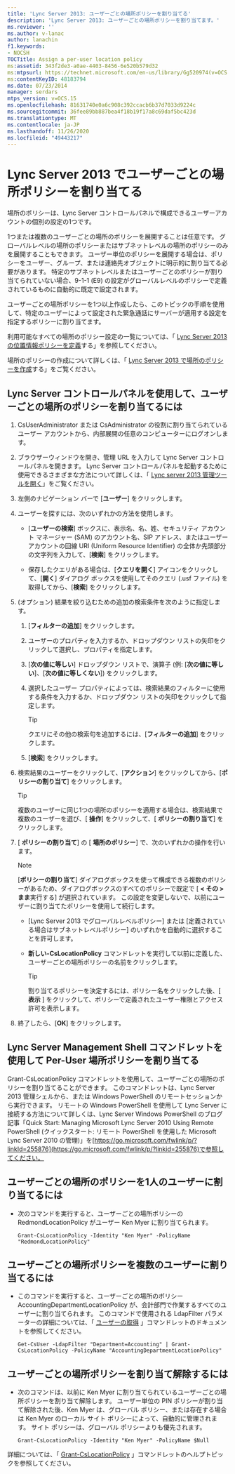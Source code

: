 ```yaml
---
title: 'Lync Server 2013: ユーザーごとの場所ポリシーを割り当てる'
description: 'Lync Server 2013: ユーザーごとの場所ポリシーを割り当てます。'
ms.reviewer: ''
ms.author: v-lanac
author: lanachin
f1.keywords:
- NOCSH
TOCTitle: Assign a per-user location policy
ms:assetid: 343f2de3-a0ae-4403-8456-6e520b579d32
ms:mtpsurl: https://technet.microsoft.com/en-us/library/Gg520974(v=OCS.15)
ms:contentKeyID: 48183794
ms.date: 07/23/2014
manager: serdars
mtps_version: v=OCS.15
ms.openlocfilehash: 81631740e0a6c908c392ccacb6b37d7033d9224c
ms.sourcegitcommit: 36fee89bb887bea4f18b19f17a8c69daf5bc423d
ms.translationtype: MT
ms.contentlocale: ja-JP
ms.lasthandoff: 11/26/2020
ms.locfileid: "49443217"
---
```

# <a name="assign-a-per-user-location-policy-in-lync-server-2013"></a>Lync Server 2013 でユーザーごとの場所ポリシーを割り当てる

 


場所のポリシーは、Lync Server コントロールパネルで構成できるユーザーアカウントの個別の設定の1つです。

1つまたは複数のユーザーごとの場所のポリシーを展開することは任意です。 グローバルレベルの場所のポリシーまたはサブネットレベルの場所のポリシーのみを展開することもできます。 ユーザー単位のポリシーを展開する場合は、ポリシーをユーザー、グループ、または連絡先オブジェクトに明示的に割り当てる必要があります。 特定のサブネットレベルまたはユーザーごとのポリシーが割り当てられていない場合、9-1-1 (E9) の設定がグローバルレベルのポリシーで定義されているものに自動的に既定で設定されます。

ユーザーごとの場所ポリシーを1つ以上作成したら、このトピックの手順を使用して、特定のユーザーによって設定された緊急通話にサーバーが適用する設定を指定するポリシーに割り当てます。

利用可能なすべての場所のポリシー設定の一覧については、「 [Lync Server 2013 の位置情報ポリシーを定義](lync-server-2013-defining-the-location-policy.md)する」を参照してください。

場所のポリシーの作成について詳しくは、「 [Lync Server 2013 で場所のポリシーを作成](lync-server-2013-create-location-policies.md)する」をご覧ください。

## <a name="to-assign-a-per-user-location-policy-with-the-lync-server-control-panel"></a>Lync Server コントロールパネルを使用して、ユーザーごとの場所のポリシーを割り当てるには

1.  CsUserAdministrator または CsAdministrator の役割に割り当てられているユーザー アカウントから、内部展開の任意のコンピューターにログオンします。

2.  ブラウザーウィンドウを開き、管理 URL を入力して Lync Server コントロールパネルを開きます。 Lync Server コントロールパネルを起動するために使用できるさまざまな方法について詳しくは、「 [Lync server 2013 管理ツールを開く](lync-server-2013-open-lync-server-administrative-tools.md)」をご覧ください。

3.  左側のナビゲーション バーで [**ユーザー**] をクリックします。

4.  ユーザーを探すには、次のいずれかの方法を使用します。
    
      - [**ユーザーの検索**] ボックスに、表示名、名、姓、セキュリティ アカウント マネージャー (SAM) のアカウント名、SIP アドレス、またはユーザー アカウントの回線 URI (Uniform Resource Identifier) の全体か先頭部分の文字列を入力して、[**検索**] をクリックします。
    
      - 保存したクエリがある場合は、[**クエリを開く**] アイコンをクリックして、[**開く**] ダイアログ ボックスを使用してそのクエリ (.usf ファイル) を取得してから、[**検索**] をクリックします。

5.  (オプション) 結果を絞り込むための追加の検索条件を次のように指定します。
    
    1.  [**フィルターの追加**] をクリックします。
    
    2.  ユーザーのプロパティを入力するか、ドロップダウン リストの矢印をクリックして選択し、プロパティを指定します。
    
    3.  [**次の値に等しい**] ドロップダウン リストで、演算子 (例: [**次の値に等しい**]、[**次の値に等しくない**]) をクリックします。
    
    4.  選択したユーザー プロパティによっては、検索結果のフィルターに使用する条件を入力するか、ドロップダウン リストの矢印をクリックして指定します。
        

        > [!TIP]  
        > クエリにその他の検索句を追加するには、[<STRONG>フィルターの追加</STRONG>] をクリックします。

    
    5.  [**検索**] をクリックします。

6.  検索結果のユーザーをクリックして、[**アクション**] をクリックしてから、[**ポリシーの割り当て**] をクリックします。
    

    > [!TIP]  
    > 複数のユーザーに同じ1つの場所のポリシーを適用する場合は、検索結果で複数のユーザーを選び、[ <STRONG>操作</STRONG>] をクリックして、[ <STRONG>ポリシーの割り当て</STRONG>] をクリックします。



7.  [ **ポリシーの割り当て**] の [ **場所のポリシー**] で、次のいずれかの操作を行います。
    

    > [!NOTE]  
    > [<STRONG>ポリシーの割り当て</STRONG>] ダイアログボックスを使って構成できる複数のポリシーがあるため、ダイアログボックスのすべてのポリシーで既定で [ <STRONG> &lt; その &gt; まま</STRONG>実行する] が選択されています。 この設定を変更しないで、以前にユーザーに割り当てたポリシーを使用して続行します。

    
      - [Lync Server 2013 でグローバルレベルポリシー] または [定義されている場合はサブネットレベルポリシー] のいずれかを自動的に選択することを許可します。
    
      - **新しい-CsLocationPolicy** コマンドレットを実行して以前に定義した、ユーザーごとの場所ポリシーの名前をクリックします。
        

        > [!TIP]  
        > 割り当てるポリシーを決定するには、ポリシー名をクリックした後、[ <STRONG>表示</STRONG> ] をクリックして、ポリシーで定義されたユーザー権限とアクセス許可を表示します。



8.  終了したら、[**OK**] をクリックします。

## <a name="assigning-a-per-user-location-policy-by-using-lync-server-management-shell-cmdlets"></a>Lync Server Management Shell コマンドレットを使用して Per-User 場所ポリシーを割り当てる

Grant-CsLocationPolicy コマンドレットを使用して、ユーザーごとの場所のポリシーを割り当てることができます。 このコマンドレットは、Lync Server 2013 管理シェルから、または Windows PowerShell のリモートセッションから実行できます。 リモートの Windows PowerShell を使用して Lync Server に接続する方法について詳しくは、Lync Server Windows PowerShell のブログ記事「Quick Start: Managing Microsoft Lync Server 2010 Using Remote PowerShell (クイックスタート: リモート PowerShell を使用した Microsoft Lync Server 2010 の管理)」を[https://go.microsoft.com/fwlink/p/?linkId=255876](https://go.microsoft.com/fwlink/p/?linkid=255876)で参照してください。

## <a name="to-assign-a-per-user-location-policy-to-a-single-user"></a>ユーザーごとの場所のポリシーを1人のユーザーに割り当てるには

  - 次のコマンドを実行すると、ユーザーごとの場所ポリシーの RedmondLocationPolicy がユーザー Ken Myer に割り当てられます。
    
        Grant-CsLocationPolicy -Identity "Ken Myer" -PolicyName "RedmondLocationPolicy"

## <a name="to-assign-a-per-user-location-policy-to-multiple-users"></a>ユーザーごとの場所ポリシーを複数のユーザーに割り当てるには

  - このコマンドを実行すると、ユーザーごとの場所のポリシー AccountingDepartmentLocationPolicy が、会計部門で作業するすべてのユーザーに割り当てられます。 このコマンドで使用される LdapFilter パラメーターの詳細については、「 [ユーザーの取得](https://technet.microsoft.com/library/gg398125\(v=ocs.15\)) 」コマンドレットのドキュメントを参照してください。
    
        Get-CsUser -LdapFilter "Department=Accounting" | Grant-CsLocationPolicy -PolicyName "AccountingDepartmentLocationPolicy"

## <a name="to-unassign-a-per-user-location-policy"></a>ユーザーごとの場所ポリシーを割り当て解除するには

  - 次のコマンドは、以前に Ken Myer に割り当てられているユーザーごとの場所ポリシーを割り当て解除します。 ユーザー単位の PIN ポリシーが割り当て解除された後、Ken Myer は、グローバル ポリシー、または存在する場合は Ken Myer のローカル サイト ポリシーによって、自動的に管理されます。 サイト ポリシーは、グローバル ポリシーよりも優先されます。
    
        Grant-CsLocationPolicy -Identity "Ken Myer" -PolicyName $Null

詳細については、「 [Grant-CsLocationPolicy](https://technet.microsoft.com/library/gg413049\(v=ocs.15\)) 」コマンドレットのヘルプトピックを参照してください。

